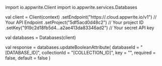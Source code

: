 import io.appwrite.Client
import io.appwrite.services.Databases

val client = Client(context)
    .setEndpoint("https://<REGION>.cloud.appwrite.io/v1") // Your API Endpoint
    .setProject("5df5acd0d48c2") // Your project ID
    .setKey("919c2d18fb5d4...a2ae413da83346ad2") // Your secret API key

val databases = Databases(client)

val response = databases.updateBooleanAttribute(
    databaseId = "[DATABASE_ID]",
    collectionId = "[COLLECTION_ID]",
    key = "",
    required = false,
    default = false
)
